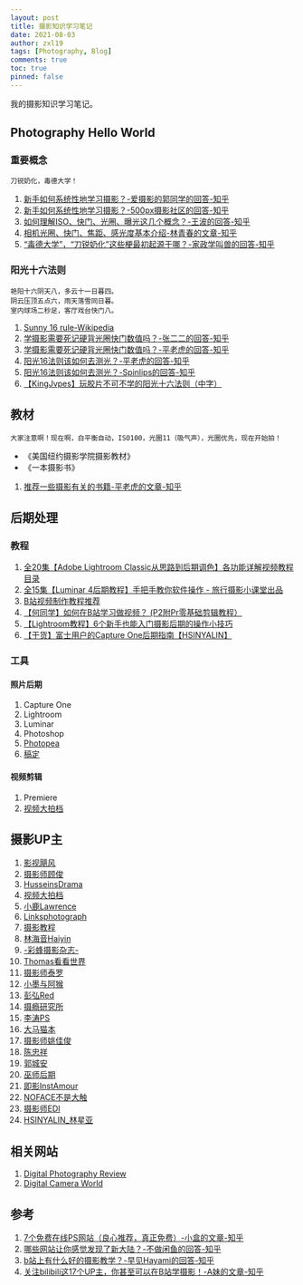 ```yaml
---
layout: post
title: 摄影知识学习笔记
date: 2021-08-03
author: zxl19
tags: [Photography, Blog]
comments: true
toc: true
pinned: false
---
```


我的摄影知识学习笔记。

<!-- more -->

## Photography Hello World

### 重要概念

```text
刀锐奶化，毒德大学！
```

1. [新手如何系统性地学习摄影？-爱摄影的郭同学的回答-知乎](https://www.zhihu.com/question/36095338/answer/968639013)
2. [新手如何系统性地学习摄影？-500px摄影社区的回答-知乎](https://www.zhihu.com/question/36095338/answer/2051012517)
3. [如何理解ISO、快门、光圈、曝光这几个概念？-王波的回答-知乎](https://www.zhihu.com/question/21427664/answer/40346193)
4. [相机光圈、快门、焦距、感光度基本介绍-林青春的文章-知乎](https://zhuanlan.zhihu.com/p/152172663)
5. [“毒德大学”，“刀锐奶化”这些梗最初起源于哪？-家政学叫兽的回答-知乎](https://www.zhihu.com/question/412237760/answer/1386682793)

### 阳光十六法则

```text
艳阳十六阴天八，多云十一日暮四。
阴云压顶五点六，雨天落雪同日暮。
室内球场二秒足，客厅戏台快门八。
```

1. [Sunny 16 rule-Wikipedia](https://en.wikipedia.org/wiki/Sunny_16_rule)
2. [学摄影需要死记硬背光圈快门数值吗？-张二二的回答-知乎](https://www.zhihu.com/question/424109671/answer/1517706641)
3. [学摄影需要死记硬背光圈快门数值吗？-平老虎的回答-知乎](https://www.zhihu.com/question/424109671/answer/1517337655)
4. [阳光16法则该如何去测光？-平老虎的回答-知乎](https://www.zhihu.com/question/38169738/answer/917901861)
5. [阳光16法则该如何去测光？-Spinlips的回答-知乎](https://www.zhihu.com/question/38169738/answer/75286013)
6. [【KingJvpes】玩胶片不可不学的阳光十六法则（中字）](https://www.bilibili.com/video/BV13j411f7gs)

## 教材

```text
大家注意啊！现在啊，白平衡自动，ISO100，光圈11（吸气声），光圈优先，现在开始拍！
```

- 《美国纽约摄影学院摄影教材》
- 《一本摄影书》

1. [推荐一些摄影有关的书籍-平老虎的文章-知乎](https://zhuanlan.zhihu.com/p/44462745)

## 后期处理

### 教程

1. [全20集【Adobe Lightroom Classic从思路到后期调色】各功能详解视频教程目录](https://www.bilibili.com/read/cv13519248)
2. [全15集【Luminar 4后期教程】手把手教你软件操作 - 旅行摄影小课堂出品](https://www.bilibili.com/read/cv13519185)
3. [B站视频制作教程推荐](https://www.bilibili.com/read/cv960192)
4. [【何同学】如何在B站学习做视频？ (P2附Pr零基础剪辑教程）](https://www.bilibili.com/video/BV1EW411R77n)
5. [【Lightroom教程】6个新手也能入门摄影后期的操作小技巧](https://www.bilibili.com/video/BV1M64y147n3)
6. [【干货】富士用户的Capture One后期指南【HSINYALIN】](https://www.bilibili.com/video/BV1b64y1i7sy)

### 工具

#### 照片后期

1. Capture One
2. Lightroom
3. Luminar
4. Photoshop
5. [Photopea](https://www.photopea.com/)
6. [稿定](https://ps.gaoding.com/#/)

#### 视频剪辑

1. Premiere
2. [视频大拍档](https://spdpd.net/)

## 摄影UP主

1. [影视飓风](https://space.bilibili.com/946974)
2. [摄影师顾俊](https://space.bilibili.com/294081438)
3. [HusseinsDrama](https://space.bilibili.com/45478017)
4. [视频大拍档](https://space.bilibili.com/110974)
5. [小鹿Lawrence](https://space.bilibili.com/37029661)
6. [Linksphotograph](https://space.bilibili.com/3816626)
7. [摄影教程](https://space.bilibili.com/86295604)
8. [林海音Haiyin](https://space.bilibili.com/351739137)
9. [-彩蜂摄影杂志-](https://space.bilibili.com/318355178)
10. [Thomas看看世界](https://space.bilibili.com/277329684)
11. [摄影师泰罗](https://space.bilibili.com/110683415)
12. [小墨与阿猴](https://space.bilibili.com/25706078)
13. [彭弘Red](https://space.bilibili.com/55801838)
14. [摄瘾研究所](https://space.bilibili.com/245627923)
15. [李涛PS](https://space.bilibili.com/85651824)
16. [大马猫本](https://space.bilibili.com/44230905)
17. [摄影师姚佳俊](https://space.bilibili.com/386460499)
18. [陈忠祥](https://space.bilibili.com/238171819)
19. [郭城安](https://space.bilibili.com/23686287)
20. [巫师后期](https://space.bilibili.com/105686205)
21. [即影InstAmour](https://space.bilibili.com/14118905)
22. [NOFACE不是大触](https://space.bilibili.com/4012943)
23. [摄影师EDI](https://space.bilibili.com/84480709)
24. [HSINYALIN_林星亚](https://space.bilibili.com/7695611)

## 相关网站

1. [Digital Photography Review](https://www.dpreview.com/)
2. [Digital Camera World](https://www.digitalcameraworld.com/)

## 参考

1. [7个免费在线PS网站（良心推荐，真正免费）-小盒的文章-知乎](https://zhuanlan.zhihu.com/p/93513748)
2. [哪些网站让你感觉发现了新大陆？-不做闲鱼的回答-知乎](https://www.zhihu.com/question/293309623/answer/1675816377)
3. [b站上有什么好的摄影教学？-早见Hayami的回答-知乎](https://www.zhihu.com/question/312241261/answer/1066491001)
4. [关注bilibili这17个UP主，你甚至可以在B站学摄影！-A妹的文章-知乎](https://zhuanlan.zhihu.com/p/112964588)
